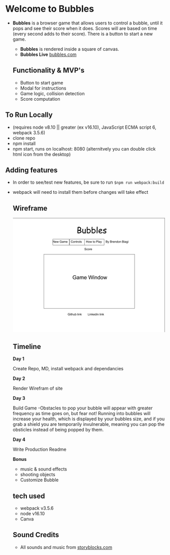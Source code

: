 # Welcome to Bubbles

* **Bubbles** is a browser game that allows users to control a bubble, until it pops and see their score when it does. Scores will are based on time (every second adds to their score). There is a button to start a new game.

    * **Bubbles** is rendered inside a square of canvas.
    * **Bubbles Live** [bubbles.com](https://bman2386.github.io/Bubbles_JS_Project/) 
     ## Functionality & MVP's
    * Button to start game
    * Modal for instructions
    * Game logic, collision detection
    * Score computation

## To Run Locally 
- (requires node v8.10 || greater (ex v16.10), JavaScript ECMA script 6, webpack 3.5.6)
- clone repo
- npm install
- npm start, runs on localhost: 8080 (alternitvely you can double click html icon from the desktop)

## Adding features
- In order to see/test new features, be sure to run 
    ```$npm run webpack:build```
- webpack will need to install them before changes will take effect

    ## Wireframe
    ![Bubbles, wireframe](/images/BubblesWireframe.jpg)

    ## Timeline
    **Day 1**

     Create Repo, MD, install webpack and dependancies

     **Day 2**

     Render Wirefram of site

     **Day 3**
     
     Build Game
        -Obstacles to pop your bubble will appear with greater frequency as time goes on, but fear not! Running into bubbles will increase your health, which is displayed by your bubbles size, and if you grab a shield you are temporarily invulnerable, meaning you can pop the obsticles instead of being popped by them.

    **Day 4**
    
     Write Production Readme

    **Bonus**
    * music & sound effects
    * shooting objects
    * Customize Bubble

    ## tech used
    * webpack v3.5.6
    * node v16.10
    * Canva

    ## Sound Credits
    * All sounds and music from  [storyblocks.com](https://www.storyblocks.com/)

  
